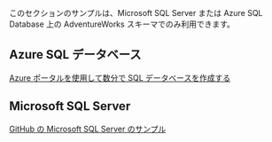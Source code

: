  このセクションのサンプルは、Microsoft SQL Server または Azure SQL Database 上の AdventureWorks スキーマでのみ利用できます。  
 
 ## <a name="azure-sql-database"></a>Azure SQL データベース
 [Azure ポータルを使用して数分で SQL データベースを作成する](https://azure.microsoft.com/documentation/articles/sql-database-get-started/)
 
 ## <a name="microsoft-sql-server"></a>Microsoft SQL Server 
 [GitHub の Microsoft SQL Server のサンプル](https://github.com/Microsoft/sql-server-samples/releases/tag/adventureworks)
